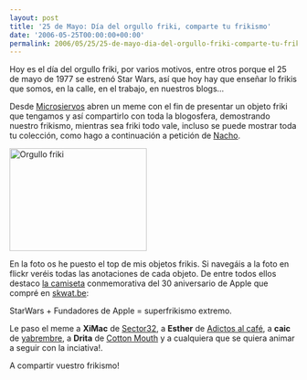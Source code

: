 ```yaml
---
layout: post
title: '25 de Mayo: Día del orgullo friki, comparte tu frikismo'
date: '2006-05-25T00:00:00+00:00'
permalink: 2006/05/25/25-de-mayo-dia-del-orgullo-friki-comparte-tu-frikismo-2/
---
```

<a href="http://www.orgullofriki.com/"><img style="float:right; margin:0 0 10px 10px;cursor:pointer; cursor:hand;" src="http://photos1.blogger.com/blogger/6639/1972/320/dia-orgulllo-friki.jpg" border="0" alt="" /></a>Hoy es el día del orgullo friki, por varios motivos, entre otros porque el 25 de mayo de 1977 se estrenó Star Wars, así que hoy hay que enseñar lo frikis que somos, en la calle, en el trabajo, en nuestros blogs...

Desde <a href="http://www.microsiervos.com/archivo/mundoreal/frikismo.html">Microsiervos</a> abren un meme con el fin de presentar un objeto friki que tengamos y así compartirlo con toda la blogosfera, demostrando nuestro frikismo, mientras sea friki todo vale, incluso se puede mostrar toda tu colección, como hago a continuación a petición de <a href="http://www.microsiervos.com/archivo/mundoreal/endoesqueleto-t800.html">Nacho</a>.

<a href="http://www.flickr.com/photos/savior1980/152664484/" title="Orgullo friki"><img src="http://static.flickr.com/50/152664484_10d31bb668_m.jpg" width="240" height="180" alt="Orgullo friki" /></a>

En la foto os he puesto el top de mis objetos frikis. Si navegáis a la foto en flickr veréis todas las anotaciones de cada objeto. De entre todos ellos destaco <a href="http://resistancefutile.blogspot.com/2006/03/y-quines-son-estos.html">la camiseta</a> conmemorativa del 30 aniversario de Apple que compré en <a href="http://www.skwat.be">skwat.be</a>: 

StarWars + Fundadores de Apple = superfrikismo extremo.

Le paso el meme a <span style="font-weight:bold;">XiMac</span> de <a href="http://www.ximac.net/ST322/">Sector32</a>, a <span style="font-weight:bold;">Esther</span> de <a href="http://adictosalcafe.blogspot.com/">Adictos al café</a>, a <span style="font-weight:bold;">caic</span> de <a href="http://yabrembre.blogspot.com">yabrembre</a>, a <span style="font-weight:bold;">Drita</span> de <a href="http://mocasin.ionosfera.com/">Cotton Mouth</a>   y a cualquiera que se quiera animar a seguir con la inciativa!.

A compartir vuestro frikismo!
